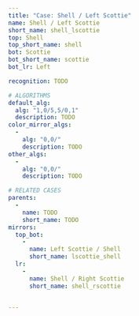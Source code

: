 ```yaml
---
title: "Case: Shell / Left Scottie"
name: Shell / Left Scottie
short_name: shell_lscottie
top: Shell
top_short_name: shell
bot: Scottie
bot_short_name: scottie
bot_lr: Left

recognition: TODO

# ALGORITHMS
default_alg:
  alg: "1,0/5,5/0,1"
  description: TODO
color_mirror_algs:
  -
    alg: "0,0/"
    description: TODO
other_algs:
  -
    alg: "0,0/"
    description: TODO

# RELATED CASES
parents:
  -
    name: TODO
    short_name: TODO
mirrors:
  top_bot:
    -
      name: Left Scottie / Shell
      short_name: lscottie_shell
  lr:
    -
      name: Shell / Right Scottie
      short_name: shell_rscottie


---
```


